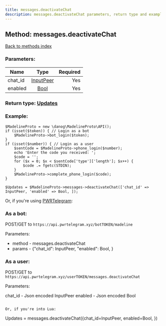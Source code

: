 ```yaml
---
title: messages.deactivateChat
description: messages.deactivateChat parameters, return type and example
---
```

## Method: messages.deactivateChat  
[Back to methods index](index.md)


### Parameters:

| Name     |    Type       | Required |
|----------|:-------------:|---------:|
|chat\_id|[InputPeer](../types/InputPeer.md) | Yes|
|enabled|[Bool](../types/Bool.md) | Yes|


### Return type: [Updates](../types/Updates.md)

### Example:


```
$MadelineProto = new \danog\MadelineProto\API();
if (isset($token)) { // Login as a bot
    $MadelineProto->bot_login($token);
}
if (isset($number)) { // Login as a user
    $sentCode = $MadelineProto->phone_login($number);
    echo 'Enter the code you received: ';
    $code = '';
    for ($x = 0; $x < $sentCode['type']['length']; $x++) {
        $code .= fgetc(STDIN);
    }
    $MadelineProto->complete_phone_login($code);
}

$Updates = $MadelineProto->messages->deactivateChat(['chat_id' => InputPeer, 'enabled' => Bool, ]);
```

Or, if you're using [PWRTelegram](https://pwrtelegram.xyz):

### As a bot:

POST/GET to `https://api.pwrtelegram.xyz/botTOKEN/madeline`

Parameters:

* method - messages.deactivateChat
* params - {"chat_id": InputPeer, "enabled": Bool, }



### As a user:

POST/GET to `https://api.pwrtelegram.xyz/userTOKEN/messages.deactivateChat`

Parameters:

chat_id - Json encoded InputPeer
enabled - Json encoded Bool


```

Or, if you're into Lua:

```
Updates = messages.deactivateChat({chat_id=InputPeer, enabled=Bool, })
```

